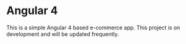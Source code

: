 # Angular 4

This is a simple Angular 4 based e-commerce app. This project is on development and will be updated frequently. 
